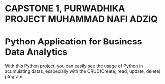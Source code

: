 # CAPSTONE 1, PURWADHIKA PROJECT MUHAMMAD NAFI ADZIQ
# Python Application for Business Data Analytics

With this Python project, you can easily see the usage of Python in acumulating datas, esspecially with the CRUD(Create, read, update, delete) ptogram.

#
